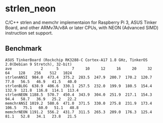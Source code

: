 # strlen_neon
C/C++ strlen and memchr implementaion for Raspberry Pi 3, ASUS Tinker Board, and other ARMv7A/v8A or later CPUs, with NEON (Advanced SIMD) instruction set support.

## Benchmark
```
ASUS TinkerBoard (Rockchip RK3288-C Cortex-A17 1.8 GHz, TinkerOS 2.0(Debian 9 Stretch), 32-bit)
ave             2      5      7     10     12     16     20     32     64    128    256    512   1024
strlenANSI  984.0  473.4  375.2  283.5  247.9  200.7  170.2  120.7   77.0   56.5   46.9   41.5   40.0
strlenBLOG  638.9  406.6  330.1  257.5  232.0  199.9  180.5  154.4  132.9  121.8  116.8  114.1  113.4
strlenNEON 1188.5  570.7  450.4  343.9  304.0  251.9  217.1  154.3   94.4   58.7   36.9   25.2   22.2
memchrANSI 1019.2  580.6  471.0  371.5  330.0  275.8  231.9  173.4  106.5   75.1   60.0   51.1   48.8
memchrNEON 1191.2  556.2  431.7  311.5  265.3  209.0  176.3  125.4   81.1   52.8   34.1   23.8   21.5
```
